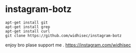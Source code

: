 # instagram-botz
```
apt-get install git
apt-get install grep
apt-get install curl
git clone https://github.com/widhisec/instagram-botz
```
enjoy bro plase support me .
https://instagram.com/widhisec
